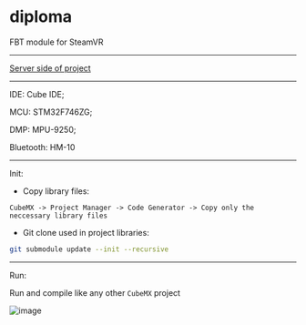 # diploma
FBT module for SteamVR

---

[Server side of project](https://github.com/rostok2112/diploma-server)

---

IDE:        Cube IDE;

MCU:        STM32F746ZG;

DMP:        MPU-9250;

Bluetooth:  HM-10

---

Init:

- Copy library files:

`CubeMX -> Project Manager -> Code Generator -> Copy only the neccessary library files`

- Git clone used in project libraries:

```bash
git submodule update --init --recursive
```

---

Run:

Run and compile like any other `CubeMX` project

![image](https://github.com/rostok2112/diploma/assets/35938864/b9be1e55-6700-47ec-916e-ad05d420e98c)
